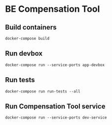 # BE Compensation Tool

## Build containers
```
docker-compose build
```

## Run devbox
```
docker-compose run --service-ports app-devbox
```

## Run tests
```
docker-compose run run-tests --all
```

## Run Compensation Tool service
```
docker-compose run --service-ports dev-service
```
